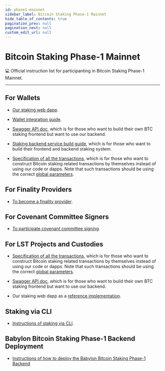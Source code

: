 ```yaml
---
id: phase1-mainnet
sidebar_label: Bitcoin Staking Phase-1 Mainnet
hide_table_of_contents: true
pagination_prev: null
pagination_next: null
custom_edit_url: null
---
```


# Bitcoin Staking Phase-1 Mainnet

💻 Official instruction list for participanting in Bitcoin Staking Phase-1
Mainnet.

---

## For Wallets <a id="wallets"></a>

- [Our staking web
  dapp](https://github.com/babylonlabs-io/simple-staking/tree/main).

- [Wallet integration guide](https://github.com/babylonlabs-io/networks/blob/main/bbn-1/integration/wallet.md).

- [Swagger API doc](https://staking-api.babylonlabs.io/swagger/index.html#),
which is for those who want to build their own BTC staking frontend but want to use our backend.

- [Staking backend service build guide](https://github.com/babylonlabs-io/networks/blob/main/bbn-1/integration/staking-backend.md),
which is for those who want to build their frontend and backend staking system.

- [Specification of all the transactions](https://github.com/babylonlabs-io/babylon/blob/v0.9.x/docs/transaction-impl-spec.md),
which is for those who want to construct Bitcoin staking related transactions by themselves instead of using our code or dapps.
Note that such transactions should be using the correct [global
parameters](https://github.com/babylonlabs-io/networks/blob/main/bbn-1/parameters).

## For Finality Providers <a id="finality-providers"></a>

- [To become a finality provider](https://github.com/babylonlabs-io/networks/tree/main/bbn-1/finality-providers).

## For Covenant Committee Signers <a id="covenant-signer"></a>

- [To participate covenant committee signing](https://github.com/babylonlabs-io/covenant-signer/blob/v0.2.x/README.md).

## For LST Projects and Custodies <a id="lst-custodies"></a>

- [Specification of all the transactions](https://github.com/babylonlabs-io/babylon/blob/v0.9.x/docs/transaction-impl-spec.md),
which is for those who want to construct Bitcoin staking related transactions by
themselves instead of using our code or dapps.
Note that such transactions should be using the correct [global
parameters](https://github.com/babylonlabs-io/networks/blob/main/bbn-1/parameters).

- [Swagger API doc](https://staking-api.babylonlabs.io/swagger/index.html#),
which is for those who want to build their own BTC staking frontend but want to
use our backend.

- Our staking web dapp as a [reference implementation](https://github.com/babylonlabs-io/simple-staking/tree/main).

## Staking via CLI

- [Instructions of staking via CLI](https://github.com/babylonlabs-io/btc-staker/blob/v0.5.x/docs/create-phase1-staking.md).

## Babylon Bitcoin Staking Phase-1 Backend Deployment

- [Instructions of how to deploy the Babylon Bitcoin Staking Phase-1 Backend](./backend-deployment/overview.md)
